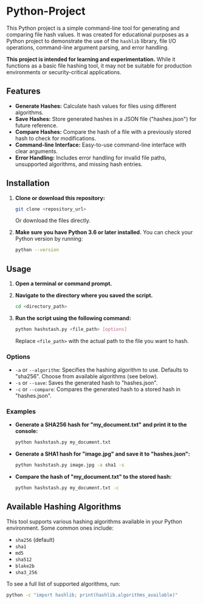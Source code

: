 # Python-Project

This Python project is a simple command-line tool for generating and comparing file hash values. It was created for educational purposes as a Python project to demonstrate the use of the `hashlib` library, file I/O operations, command-line argument parsing, and error handling. 

**This project is intended for learning and experimentation.** While it functions as a basic file hashing tool, it may not be suitable for production environments or security-critical applications.

## Features

* **Generate Hashes:** Calculate hash values for files using different algorithms.
* **Save Hashes:** Store generated hashes in a JSON file ("hashes.json") for future reference.
* **Compare Hashes:** Compare the hash of a file with a previously stored hash to check for modifications.
* **Command-line Interface:** Easy-to-use command-line interface with clear arguments.
* **Error Handling:** Includes error handling for invalid file paths, unsupported algorithms, and missing hash entries.

## Installation

1.  **Clone or download this repository:**
    ```bash
    git clone <repository_url> 
    ```
    Or download the files directly.

2.  **Make sure you have Python 3.6 or later installed.** You can check your Python version by running:
    ```bash
    python --version
    ```

## Usage

1.  **Open a terminal or command prompt.**
2.  **Navigate to the directory where you saved the script.**
    ```bash
    cd <directory_path>
    ```
3.  **Run the script using the following command:**

    ```bash
    python hashstash.py <file_path> [options]
    ```

    Replace `<file_path>` with the actual path to the file you want to hash.

### Options

*   `-a` or `--algorithm`: Specifies the hashing algorithm to use. Defaults to "sha256". Choose from available algorithms (see below).
*   `-s` or `--save`: Saves the generated hash to "hashes.json".
*   `-c` or `--compare`: Compares the generated hash to a stored hash in "hashes.json".

### Examples

*   **Generate a SHA256 hash for "my_document.txt" and print it to the console:**

    ```bash
    python hashstash.py my_document.txt
    ```

*   **Generate a SHA1 hash for "image.jpg" and save it to "hashes.json":**

    ```bash
    python hashstash.py image.jpg -a sha1 -s 
    ```

*   **Compare the hash of "my_document.txt" to the stored hash:**

    ```bash
    python hashstash.py my_document.txt -c
    ```

## Available Hashing Algorithms

This tool supports various hashing algorithms available in your Python environment. Some common ones include:

*   `sha256` (default)
*   `sha1`
*   `md5`
*   `sha512`
*   `blake2b`
*   `sha3_256`

To see a full list of supported algorithms, run:

```bash
python -c "import hashlib; print(hashlib.algorithms_available)"
